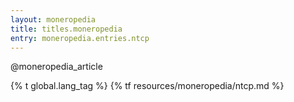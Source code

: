 ```yaml
---
layout: moneropedia
title: titles.moneropedia
entry: moneropedia.entries.ntcp
---
```


@moneropedia_article

{% t global.lang_tag %}
{% tf resources/moneropedia/ntcp.md %}
